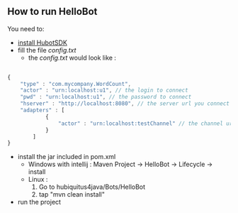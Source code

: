 ## How to run HelloBot

You need to:
 * [install HubotSDK](https://github.com/hubiquitus/hubiquitus4java/blob/master/doc/HubotSDK/installation_HubotSDK.md)
 * fill the file _config.txt_
    - the _config.txt_ would look like :
    
```js
      
{
	"type" : "com.mycompany.WordCount",
	"actor" : "urn:localhost:u1", // the login to connect
	"pwd" : "urn:localhost:u1", // the password to connect
	"hserver" : "http://localhost:8080", // the server url you connect to
	"adapters" : [
			{
  				"actor" : "urn:localhost:testChannel" // the channel urn you want to subscribe to
			}
		]
}
```

 * install the jar included in pom.xml
   - Windows with intellij : Maven Project -> HelloBot -> Lifecycle -> install
   - Linux : 
  	 1. Go to hubiquitus4java/Bots/HelloBot
  	 2. tap "mvn clean install"
 * run the project
